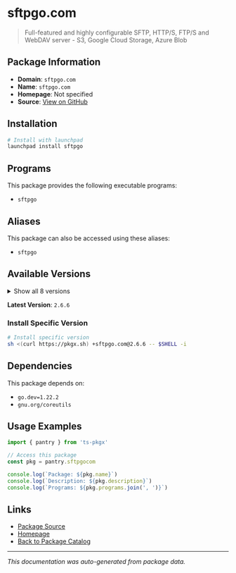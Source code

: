 # sftpgo.com

> Full-featured and highly configurable SFTP, HTTP/S, FTP/S and WebDAV server - S3, Google Cloud Storage, Azure Blob

## Package Information

- **Domain**: `sftpgo.com`
- **Name**: `sftpgo.com`
- **Homepage**: Not specified
- **Source**: [View on GitHub](https://github.com/pkgxdev/pantry/tree/main/projects/sftpgo.com/package.yml)

## Installation

```bash
# Install with launchpad
launchpad install sftpgo
```

## Programs

This package provides the following executable programs:

- `sftpgo`

## Aliases

This package can also be accessed using these aliases:

- `sftpgo`

## Available Versions

<details>
<summary>Show all 8 versions</summary>

- `2.6.6`, `2.6.5`, `2.6.4`, `2.6.3`, `2.6.2`
- `2.6.1`, `2.6.0`, `2.5.6`

</details>

**Latest Version**: `2.6.6`

### Install Specific Version

```bash
# Install specific version
sh <(curl https://pkgx.sh) +sftpgo.com@2.6.6 -- $SHELL -i
```

## Dependencies

This package depends on:

- `go.dev=1.22.2`
- `gnu.org/coreutils`

## Usage Examples

```typescript
import { pantry } from 'ts-pkgx'

// Access this package
const pkg = pantry.sftpgocom

console.log(`Package: ${pkg.name}`)
console.log(`Description: ${pkg.description}`)
console.log(`Programs: ${pkg.programs.join(', ')}`)
```

## Links

- [Package Source](https://github.com/pkgxdev/pantry/tree/main/projects/sftpgo.com/package.yml)
- [Homepage](#)
- [Back to Package Catalog](../package-catalog.md)

---

*This documentation was auto-generated from package data.*

